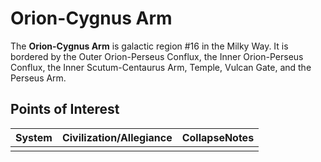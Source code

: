 # Orion-Cygnus Arm
The **Orion-Cygnus Arm** is galactic region #16 in the Milky Way. It is bordered by the Outer Orion-Perseus Conflux, the Inner Orion-Perseus Conflux, the Inner Scutum-Centaurus Arm, Temple, Vulcan Gate, and the Perseus Arm.

## Points of Interest

| System | Civilization/Allegiance | CollapseNotes |
| --- | --- | --- |
|  |  |  |